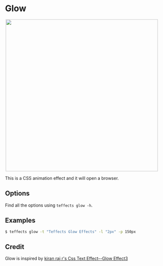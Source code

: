 # Glow

<p align="center">
<img width="500" src="https://raw.githubusercontent.com/shinokada/teffects/main/images/glow.gif" />
</p>

This is a CSS animation effect and it will open a browser.

## Options

Find all the options using `teffects glow -h`.

## Examples

```sh
$ teffects glow -t "Teffects Glow Effects" -l "2px" -p 150px
```

## Credit

Glow is inspired by [kiran raj r's Css Text Effect--Glow Effect3](https://codepen.io/kiran-r-raj/pen/OJmQQwO)

